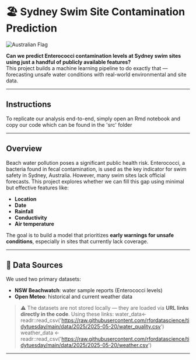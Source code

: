 # 🏖️ Sydney Swim Site Contamination Prediction

![Australian Flag](https://i.imgur.com/uBL1Z78.gif)

**Can we predict Enterococci contamination levels at Sydney swim sites using just a handful of publicly available features?**  
This project builds a machine learning pipeline to do exactly that — forecasting unsafe water conditions with real-world environmental and site data.

---



## Instructions

To replicate our analysis end-to-end, simply open an Rmd notebook and copy our code which can be found in the 'src' folder

---

## Overview

Beach water pollution poses a significant public health risk. Enterococci, a bacteria found in fecal contamination, is used as the key indicator for swim safety in Sydney, Australia. However, many swim sites lack official forecasts. This project explores whether we can fill this gap using minimal but effective features like:

- **Location**
- **Date**
- **Rainfall**
- **Conductivity**
- **Air temperature**

The goal is to build a model that prioritizes **early warnings for unsafe conditions**, especially in sites that currently lack coverage.

---

## 📁 Data Sources

We used two primary datasets:

- **NSW Beachwatch**: water sample reports (Enterococci levels)
- **Open Meteo**: historical and current weather data

> ⚠️ The datasets are not stored locally — they are loaded via **URL links directly in the code**.
> Using these links:
> water_data<- readr::read_csv('https://raw.githubusercontent.com/rfordatascience/tidytuesday/main/data/2025/2025-05-20/water_quality.csv')
> weather_data <- readr::read_csv('https://raw.githubusercontent.com/rfordatascience/tidytuesday/main/data/2025/2025-05-20/weather.csv')


---
